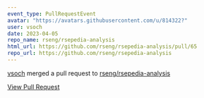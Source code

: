 ```yaml
---
event_type: PullRequestEvent
avatar: "https://avatars.githubusercontent.com/u/814322?"
user: vsoch
date: 2023-04-05
repo_name: rseng/rsepedia-analysis
html_url: https://github.com/rseng/rsepedia-analysis/pull/65
repo_url: https://github.com/rseng/rsepedia-analysis
---
```


<a href='https://github.com/vsoch' target='_blank'>vsoch</a> merged a pull request to <a href='https://github.com/rseng/rsepedia-analysis' target='_blank'>rseng/rsepedia-analysis</a>

<a href='https://github.com/rseng/rsepedia-analysis/pull/65' target='_blank'>View Pull Request</a>